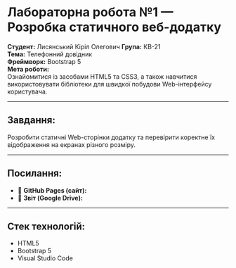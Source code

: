 # Лабораторна робота №1 — Розробка статичного веб-додатку

**Студент:** Лисянський Кіріл Олегович
**Група:** КВ-21  
**Тема:** Телефонний довідник  
**Фреймворк:** Bootstrap 5  
**Мета роботи:**  
Ознайомитися із засобами HTML5 та CSS3, а також навчитися використовувати бібліотеки для швидкої побудови Web-інтерфейсу користувача.

---

## Завдання:
Розробити статичні Web-сторінки додатку та перевірити коректне їх відображення на екранах різного розміру.


---

## Посилання:

- 🔗 **GitHub Pages (сайт):** [](https://github.com/Bara41/call-me)
- 📄 **Звіт (Google Drive):** []([https://drive.google.com/your-report-link](https://docs.google.com/document/d/1LFcfD-0JR2B2uYRxS6UyXecXvdn_AKsBcgk_oL56ilY/edit?usp=drive_link))

---

## Стек технологій:

- HTML5
- Bootstrap 5
- Visual Studio Code
